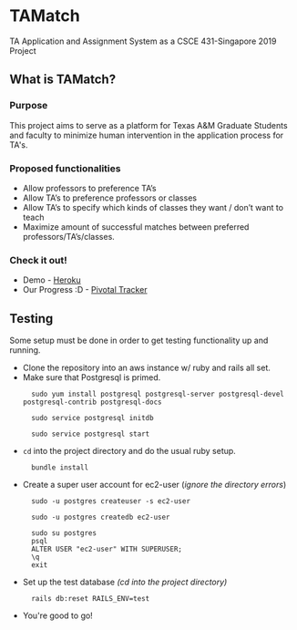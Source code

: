 # TAMatch
TA Application and Assignment System as a CSCE 431-Singapore 2019 Project

## What is TAMatch?
### Purpose
This project aims to serve as a platform for Texas A&M Graduate Students and faculty to
minimize human intervention in the application process for TA's.

### Proposed functionalities
- Allow professors to preference TA’s
- Allow TA’s to preference professors or classes
- Allow TA’s to specify which kinds of classes they want / don’t want to teach
- Maximize amount of successful matches between preferred professors/TA’s/classes.

### Check it out!
- Demo - [Heroku](https://young-lowlands-69353.herokuapp.com/)
- Our Progress :D - [Pivotal Tracker](https://www.pivotaltracker.com/n/projects/2234694)

## Testing
Some setup must be done in order to get testing functionality up and running.

- Clone the repository into an aws instance w/ ruby and rails all set.
- Make sure that Postgresql is primed.
  ```
    sudo yum install postgresql postgresql-server postgresql-devel postgresql-contrib postgresql-docs
  ```
  ```
    sudo service postgresql initdb
  ```
  ```
    sudo service postgresql start
  ```
- `cd` into the project directory and do the usual ruby setup.
  ```
    bundle install
  ```
- Create a super user account for ec2-user (_ignore the directory errors_)
  ```
    sudo -u postgres createuser -s ec2-user
  ```
  ```
    sudo -u postgres createdb ec2-user
  ```
  ```
    sudo su postgres
    psql
    ALTER USER "ec2-user" WITH SUPERUSER;
    \q
    exit
  ```
- Set up the test database *(cd into the project directory)*
  ```
    rails db:reset RAILS_ENV=test
  ```
- You're good to go!
